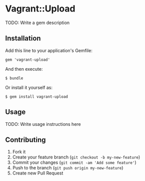 # Vagrant::Upload

TODO: Write a gem description

## Installation

Add this line to your application's Gemfile:

    gem 'vagrant-upload'

And then execute:

    $ bundle

Or install it yourself as:

    $ gem install vagrant-upload

## Usage

TODO: Write usage instructions here

## Contributing

1. Fork it
2. Create your feature branch (`git checkout -b my-new-feature`)
3. Commit your changes (`git commit -am 'Add some feature'`)
4. Push to the branch (`git push origin my-new-feature`)
5. Create new Pull Request

